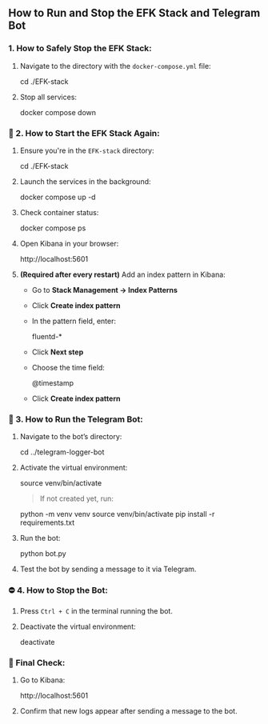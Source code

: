 
## How to Run and Stop the EFK Stack and Telegram Bot

### 1. How to Safely Stop the EFK Stack:

1. Navigate to the directory with the `docker-compose.yml` file:

   cd ./EFK-stack

2. Stop all services:

   docker compose down

### 🚀 2. How to Start the EFK Stack Again:

1. Ensure you're in the `EFK-stack` directory:

   cd ./EFK-stack
2. Launch the services in the background:

   docker compose up -d
3. Check container status:

   docker compose ps
4. Open Kibana in your browser:

   http://localhost:5601
5. **(Required after every restart)** Add an index pattern in Kibana:

   * Go to **Stack Management → Index Patterns**
   * Click **Create index pattern**
   * In the pattern field, enter:

     fluentd-*
   * Click **Next step**
   * Choose the time field:

     @timestamp
   * Click **Create index pattern**

### 🤖 3. How to Run the Telegram Bot:

1. Navigate to the bot’s directory:

   cd ../telegram-logger-bot
2. Activate the virtual environment:


   source venv/bin/activate

   > If not created yet, run:

    python -m venv venv
    source venv/bin/activate
    pip install -r requirements.txt

3. Run the bot:

   python bot.py

4. Test the bot by sending a message to it via Telegram.

### ⛔ 4. How to Stop the Bot:

1. Press `Ctrl + C` in the terminal running the bot.
2. Deactivate the virtual environment:

   deactivate

### 🧪 Final Check:

1. Go to Kibana:

   http://localhost:5601

2. Confirm that new logs appear after sending a message to the bot.